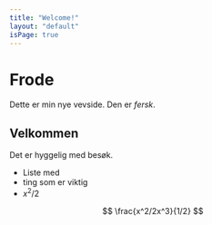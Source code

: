 ```yaml
---
title: "Welcome!"
layout: "default"
isPage: true
---
```


# Frode
Dette er min nye vevside. Den er *fersk*.

## Velkommen
Det er hyggelig med besøk.

* Liste med
* ting som er viktig
* $x^2/2$

$$
\frac{x^2/2x^3}{1/2}
$$